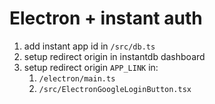 # Electron + instant auth

1. add instant app id in `/src/db.ts`
2. setup redirect origin in instantdb dashboard
3. setup redirect origin `APP_LINK` in:
   1. `/electron/main.ts`
   2. `/src/ElectronGoogleLoginButton.tsx`
